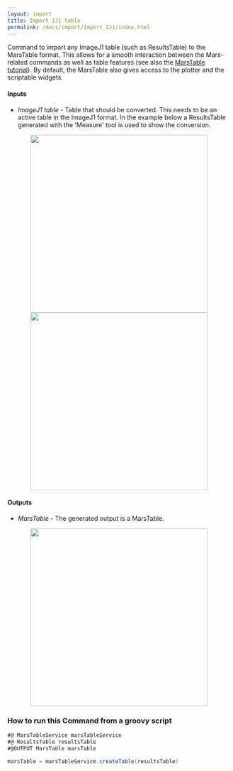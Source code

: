 ```yaml
---
layout: import
title: Import IJ1 table
permalink: /docs/import/Import_IJ1/index.html
---
```


Command to import any ImageJ1 table (such as ResultsTable) to the MarsTable format. This allows for a smooth interaction between the Mars-related commands as well as table features (see also the [MarsTable tutorial](https://duderstadt-lab.github.io/mars-docs/tutorials/scripting/marstable/)). By default, the MarsTable also gives access to the plotter and the scriptable widgets.

#### Inputs
* *ImageJ1 table* - Table that should be converted. This needs to be an active table in the ImageJ1 format. In the example below a ResultsTable generated with the 'Measure' tool is used to show the conversion.

<div style="text-align: center"><img  src='{{site.baseurl}}/docs/Import/img/img2.png' width='400'/></div>
<div style="text-align: center"><img  src='{{site.baseurl}}/docs/Import/img/img1.png' width='400'/></div>

#### Outputs
* *MarsTable* - The generated output is a MarsTable.

<div style="text-align: center"><img  src='{{site.baseurl}}/docs/Import/img/img3.png' width='400'/></div>

### How to run this Command from a groovy script

```groovy
#@ MarsTableService marsTableService
#@ ResultsTable resultsTable
#@OUTPUT MarsTable marsTable

marsTable = marsTableService.createTable(resultsTable)
```
